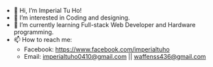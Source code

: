 - 👋 Hi, I’m Imperial Tu Ho!
- 👀 I’m interested in Coding and designing.
- 🌱 I’m currently learning Full-stack Web Developer and Hardware programming.
- 📫 How to reach me:
     - Facebook: https://www.facebook.com/imperialtuho
     - Email: imperialtuho0410@gmail.com || waffenss436@gmail.com

<!---
Leopard2A7V/Leopard2A7V is a ✨ special ✨ repository because its `README.md` (this file) appears on your GitHub profile.
You can click the Preview link to take a look at your changes.
--->

